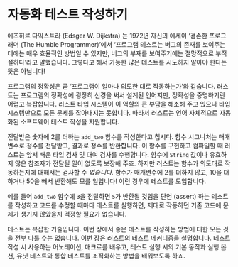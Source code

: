 # 자동화 테스트 작성하기

에츠허르 다익스트라 (Edsger W. Dijkstra) 는 1972년 자신의 에세이
‘겸손한 프로그래머 (The Humble Programmer)’에서 ‘프로그램 테스트는 버그의 존재를 보여주는
데에는 매우 효율적인 방법일 수 있지만, 버그의 부재를 보여주기에는 절망적으로 부적절하다’라고
말했습니다. 그렇다고 해서 가능한 많은 테스트를 시도하지 말아야 한다는 뜻은 아닙니다!

프로그램의 정확성은 곧 ‘프로그램이 얼마나 의도한 대로 작동하는가’와 같습니다.
러스트는 프로그램의 정확성에 굉장히 신경을 써서 설계된 언어지만,
정확성을 증명하기란 어렵고 복잡합니다. 러스트 타입 시스템이 이 역할의
큰 부담을 해소해 주고 있으나 타입 시스템만으로 모든 문제를 잡아내지는 못합니다.
따라서 러스트는 언어 자체적으로 자동화된 소프트웨어 테스트 작성을 지원합니다.

전달받은 숫자에 2를 더하는 `add_two` 함수를 작성한다고 칩시다.
함수 시그니처는 매개변수로 정수를 전달받고, 결과로 정수를 반환합니다.
이 함수를 구현하고 컴파일할 때 러스트는
앞서 배운 타입 검사 및 대여 검사를 수행합니다.
함수에 `String` 값이나 유효하지 않은 참조자가 전달될 일이 없도록 보장해 주죠.
하지만 러스트는 함수가 의도대로 작동하는지에 대해서는 검사할 수 *없습니다.*
함수가 매개변수에 2를 더하지 않고, 10을 더하거나 50을 빼서 반환해도 모를
일입니다! 이런 경우에 테스트를 도입합니다.

예를 들어 `add_two` 함수에 `3`을 전달하면 `5`가 반환될 것임을
단언 (assert) 하는 테스트를 작성하고 코드를 수정할 때마다 테스트를 실행하면,
제대로 작동하던 기존 코드에 문제가 생기지 않았을지 걱정할 필요가
없습니다.

테스트는 복잡한 기술입니다. 이번 장에서 좋은 테스트를 작성하는 방법에
대한 모든 것을 전부 다룰 수는 없습니다. 이번 장은 러스트의 테스트 메커니즘을
설명합니다. 테스트 작성 시 사용하는 어노테이션, 매크로를 배우고,
테스트 실행 시의 기본 동작과 실행 옵션, 유닛 테스트와
통합 테스트를 조직화하는 방법을 배워보도록 하죠.
